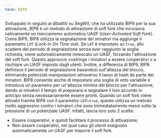 ```yaml
---
term: BIP8
---
```


Sviluppato in seguito ai dibattiti su SegWit, che ha utilizzato BIP9 per la sua attivazione, BIP8 è un metodo di attivazione di soft fork che incorpora nativamente un meccanismo automatico UASF (*User-Activated Soft Fork*). Come BIP9, BIP8 utilizza la segnalazione dei minatori ma aggiunge il parametro `LOT` (*Lock-in On Time out*). Se `LOT` è impostato su `true`, allo scadere del periodo di segnalazione senza aver raggiunto la soglia richiesta, viene automaticamente innescato un UASF, forzando l'attivazione del soft fork. Questo approccio costringe i minatori a essere cooperativi o a rischiare un UASF imposto dagli utenti. Inoltre, a differenza di BIP9, BIP8 definisce il periodo di segnalazione basandosi sull'altezza del blocco, eliminando potenziali manipolazioni attraverso il tasso di hash da parte dei minatori. BIP8 consente anche di impostare una soglia di voto variabile e introduce un parametro per un'altezza minima del blocco per l'attivazione, dando ai minatori il tempo di prepararsi e segnalare il loro accordo in anticipo senza necessariamente essere pronti. Quando un soft fork viene attivato tramite BIP8 con il parametro `LOT=true`, questo utilizza un metodo molto aggressivo contro i minatori che sono immediatamente messi sotto la pressione di un potenziale UASF. Infatti, lascia loro solo 2 scelte:
* Essere cooperativi, e quindi facilitare il processo di attivazione;
* Non essere cooperativi, nel qual caso gli utenti eseguono automaticamente un UASF per imporre il soft fork.